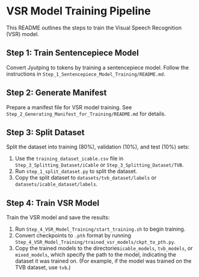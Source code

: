 # VSR Model Training Pipeline

This README outlines the steps to train the Visual Speech Recognition (VSR) model.



## Step 1: Train Sentencepiece Model

Convert Jyutping to tokens by training a sentencepiece model. Follow the instructions in `Step_1_Sentencepiece_Model_Training/README.md`.



## Step 2: Generate Manifest

Prepare a manifest file for VSR model training. See `Step_2_Generating_Manifest_for_Training/README.md` for details.



## Step 3: Split Dataset

Split the dataset into training (80%), validation (10%), and test (10%) sets:
1. Use the `training_dataset_icable.csv` file in `Step_3_Splitting_Dataset/iCable` or `Step_3_Splitting_Dataset/TVB`.
2. Run `step_1_split_dataset.py` to split the dataset.
3. Copy the split dataset to `datasets/tvb_dataset/labels` or `datasets/icable_dataset/labels`.



## Step 4: Train VSR Model

Train the VSR model and save the results:
1. Run `Step_4_VSR_Model_Training/start_training.sh` to begin training.
2. Convert checkpoints to `.pth` format by running `Step_4_VSR_Model_Training/trained_vsr_models/ckpt_to_pth.py`.
3. Copy the trained models to the directories`icable_models`, `tvb_models`, or `mixed_models`, which specify the path to the model, indicating the dataset it was trained on. (For example, if the model was trained on the TVB dataset, use `tvb`.)
